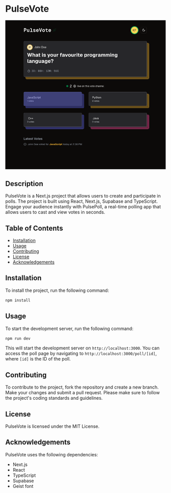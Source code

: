 # PulseVote

![Poll Page](./images/pulse-vote.png)

## Description

PulseVote is a Next.js project that allows users to create and participate in polls. The project is built using React, Next.js, Supabase and TypeScript. Engage your audience instantly with PulsePoll, a real-time polling app that allows users to cast and view votes in seconds.

## Table of Contents

- [Installation](#installation)
- [Usage](#usage)
- [Contributing](#contributing)
- [License](#license)
- [Acknowledgements](#acknowledgements)

## Installation

To install the project, run the following command:

```bash
npm install
```

## Usage

To start the development server, run the following command:

```bash
npm run dev
```

This will start the development server on `http://localhost:3000`. You can access the poll page by navigating to `http://localhost:3000/poll/[id]`, where `[id]` is the ID of the poll.

## Contributing

To contribute to the project, fork the repository and create a new branch. Make your changes and submit a pull request. Please make sure to follow the project's coding standards and guidelines.

## License

PulseVote is licensed under the MIT License.

## Acknowledgements

PulseVote uses the following dependencies:

- Next.js
- React
- TypeScript
- Supabase
- Geist font

